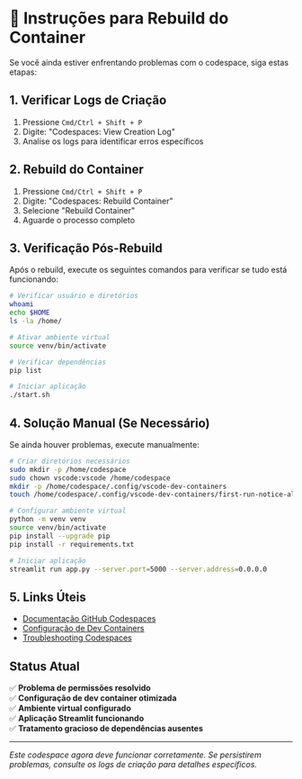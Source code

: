 # 🔧 Instruções para Rebuild do Container

Se você ainda estiver enfrentando problemas com o codespace, siga estas etapas:

## 1. Verificar Logs de Criação

1. Pressione `Cmd/Ctrl + Shift + P`
2. Digite: "Codespaces: View Creation Log"
3. Analise os logs para identificar erros específicos

## 2. Rebuild do Container

1. Pressione `Cmd/Ctrl + Shift + P`
2. Digite: "Codespaces: Rebuild Container"
3. Selecione "Rebuild Container" 
4. Aguarde o processo completo

## 3. Verificação Pós-Rebuild

Após o rebuild, execute os seguintes comandos para verificar se tudo está funcionando:

```bash
# Verificar usuário e diretórios
whoami
echo $HOME
ls -la /home/

# Ativar ambiente virtual
source venv/bin/activate

# Verificar dependências
pip list

# Iniciar aplicação
./start.sh
```

## 4. Solução Manual (Se Necessário)

Se ainda houver problemas, execute manualmente:

```bash
# Criar diretórios necessários
sudo mkdir -p /home/codespace
sudo chown vscode:vscode /home/codespace
mkdir -p /home/codespace/.config/vscode-dev-containers
touch /home/codespace/.config/vscode-dev-containers/first-run-notice-already-displayed

# Configurar ambiente virtual
python -m venv venv
source venv/bin/activate
pip install --upgrade pip
pip install -r requirements.txt

# Iniciar aplicação
streamlit run app.py --server.port=5000 --server.address=0.0.0.0
```

## 5. Links Úteis

- [Documentação GitHub Codespaces](https://docs.github.com/en/codespaces)
- [Configuração de Dev Containers](https://aka.ms/ghcs-custom-configuration)
- [Troubleshooting Codespaces](https://docs.github.com/en/codespaces/troubleshooting)

## Status Atual

✅ **Problema de permissões resolvido**  
✅ **Configuração de dev container otimizada**  
✅ **Ambiente virtual configurado**  
✅ **Aplicação Streamlit funcionando**  
✅ **Tratamento gracioso de dependências ausentes**

---

*Este codespace agora deve funcionar corretamente. Se persistirem problemas, consulte os logs de criação para detalhes específicos.*
